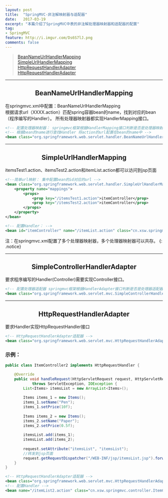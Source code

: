```yaml
---
layout: post
title:  "SpringMVC-非注解映射器与适配器"
date:   2017-03-19
excerpt: "本篇介绍了SpringMVC中表的非注解处理器映射器和适配器的配置"
tag:
- SpringMVC
feature: http://i.imgur.com/Ds6S7lJ.png
comments: false
---  
```


><a href="#1">BeanNameUrlHandlerMapping</a>  
><a href="#2">SimpleUrlHandlerMapping</a>   
><a href="#3">HttpRequestHandlerAdapter</a>  
><a href="#4">HttpRequestHandlerAdapter</a>   

***

<a name="1"></a>

## <center>BeanNameUrlHandlerMapping</center>  

在springmvc.xml中配置：BeanNameUrlHandlerMapping  
根据请求url（XXXX.action）匹配spring容器bean的name，找到对应的bean（程序编写的Handler）。
所有处理器映射器都实现HandlerMapping接口。  

```xml
<!-- 配置处理器映射器： springmvc框架根据HandlerMapping接口判断是否是处理器映射器 -->
<!-- 根据bean的name进行查找Handler 将action的url配置在bean的name中 -->
<bean class="org.springframework.web.servlet.handler.BeanNameUrlHandlerMapping" />
```


***

<a name="2"></a>

## <center>SimpleUrlHandlerMapping</center>  

itemsTest1.action、itemsTest2.action和itemList.action都可以访问到jsp页面

```xml
<!--简单url映射： 集中配置bean的id对应的url -->
<bean class="org.springframework.web.servlet.handler.SimpleUrlHandlerMapping">
	<property name="mappings">
		<props>
			<prop key="/itemsTest1.action">itemController</prop>
			<prop key="/itemsTest2.action">itemController</prop>
		</props>
	</property>
</bean>

<!-- 配置Handler： -->
<bean id="itemController" name="/itemList.action" class="cn.xsw.springmvc.controller.ItemController"/>

```


注：在springmvc.xml配置了多个处理器映射器，多个处理器映射器可以共存。
{: .notice} 

***

<a name="3"></a>

## <center>SimpleControllerHandlerAdapter</center>  

要求程序编写的Handler(Controller)需要实现Controller接口。

```xml
<!-- 配置处理器适配器 springmvc框架根据HandlerAdapter接口判断是否是处理器适配器 -->
<bean class="org.springframework.web.servlet.mvc.SimpleControllerHandlerAdapter"/> 
```

***

<a name="4"></a>

## <center>HttpRequestHandlerAdapter</center>  

要求Handler实现HttpRequestHandler接口

```xml
<!-- HttpRequestHandlerAdapter适配器 -->
<bean class="org.springframework.web.servlet.mvc.HttpRequestHandlerAdapter" />
```

### 示例：

```java
public class ItemController2 implements HttpRequestHandler {

	@Override
	public void handleRequest(HttpServletRequest request, HttpServletResponse response)
			throws ServletException, IOException {
		List<Items> itemsList = new ArrayList<Items>();
		
		Items items_1 = new Items();
		items_1.setName("Pen");
		items_1.setPrice(10f);
		
		Items items_2 = new Items();
		items_2.setName("Paper");
		items_2.setPrice(0.5f);
		
		itemsList.add(items_1);
		itemsList.add(items_2);
		
		request.setAttribute("itemsList", "itemsList");
		//转发到jsp页面
		request.getRequestDispatcher("/WEB-INF/jsp/itemsList.jsp").forward(request, response);
	}
}
```

```xml
<!-- HttpRequestHandlerAdapter适配器 -->
<bean class="org.springframework.web.servlet.mvc.HttpRequestHandlerAdapter" />
<!-- 配置Handler -->
<bean name="/itemList2.action" class="cn.xsw.springmvc.controller.ItemController2"></bean>
```
